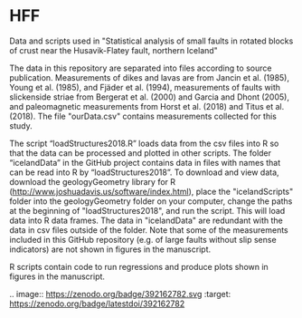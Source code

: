 # HFF
Data and scripts used in "Statistical analysis of small faults in rotated blocks of crust near the Husavik-Flatey fault, northern Iceland"



The data in this repository are separated into files according to source publication. Measurements of dikes and lavas are from Jancin et al. (1985), Young et al. (1985), and Fjäder et al. (1994), measurements of faults with slickenside striae from Bergerat et al. (2000) and Garcia and Dhont (2005), and paleomagnetic measurements from Horst et al. (2018) and Titus et al. (2018). The file "ourData.csv" contains measurements collected for this study. 

The script “loadStructures2018.R” loads data from the csv files into R so that the data can be processed and plotted in other scripts. The folder “icelandData” in the GitHub project contains data in files with names that can be read into R by “loadStructures2018”. To download and view data, download the geologyGeometry library for R (http://www.joshuadavis.us/software/index.html), place the "icelandScripts" folder into the geologyGeometry folder on your computer, change the paths at the beginning of "loadStructures2018", and run the script. This will load data into R data frames. The data in "icelandData" are redundant with the data in csv files outside of the folder. Note that some of the measurements included in this GitHub repository (e.g. of large faults without slip sense indicators) are not shown in figures in the manuscript. 

R scripts contain code to run regressions and produce plots shown in figures in the manuscript. 

.. image:: https://zenodo.org/badge/392162782.svg
   :target: https://zenodo.org/badge/latestdoi/392162782

